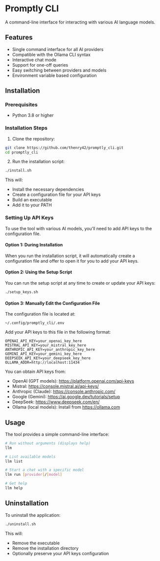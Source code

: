 # Promptly CLI

A command-line interface for interacting with various AI language models.

## Features

- Single command interface for all AI providers
- Compatible with the Ollama CLI syntax
- Interactive chat mode
- Support for one-off queries
- Easy switching between providers and models
- Environment variable based configuration

## Installation

### Prerequisites

- Python 3.8 or higher

### Installation Steps

1. Clone the repository:
```bash
git clone https://github.com/thenry42/promptly_cli.git
cd promptly_cli
```

2. Run the installation script:
```bash
./install.sh
```

This will:
- Install the necessary dependencies
- Create a configuration file for your API keys
- Build an executable
- Add it to your PATH

### Setting Up API Keys

To use the tool with various AI models, you'll need to add API keys to the configuration file.

#### Option 1: During Installation

When you run the installation script, it will automatically create a configuration file and offer to open it for you to add your API keys.

#### Option 2: Using the Setup Script

You can run the setup script at any time to create or update your API keys:

```bash
./setup_keys.sh
```

#### Option 3: Manually Edit the Configuration File

The configuration file is located at:
```
~/.config/promptly_cli/.env
```

Add your API keys to this file in the following format:

```
OPENAI_API_KEY=your_openai_key_here
MISTRAL_API_KEY=your_mistral_key_here
ANTHROPIC_API_KEY=your_anthropic_key_here
GEMINI_API_KEY=your_gemini_key_here
DEEPSEEK_API_KEY=your_deepseek_key_here
OLLAMA_ADDR=http://localhost:11434
```

You can obtain API keys from:
- OpenAI (GPT models): https://platform.openai.com/api-keys
- Mistral: https://console.mistral.ai/api-keys/
- Anthropic (Claude): https://console.anthropic.com/
- Google (Gemini): https://ai.google.dev/tutorials/setup
- DeepSeek: https://www.deepseek.com/en/
- Ollama (local models): Install from https://ollama.com

## Usage

The tool provides a simple command-line interface:

```bash
# Run without arguments (displays help)
llm

# List available models
llm list

# Start a chat with a specific model
llm run [provider]/[model]

# Get help
llm help
```

## Uninstallation

To uninstall the application:

```bash
./uninstall.sh
```

This will:
- Remove the executable
- Remove the installation directory
- Optionally preserve your API keys configuration


